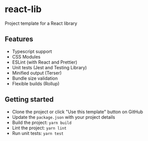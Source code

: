 # react-lib

Project template for a React library

## Features

- Typescript support
- CSS Modules
- ESLint (with React and Prettier)
- Unit tests (Jest and Testing Library)
- Minified output (Terser)
- Bundle size validation
- Flexible builds (Rollup)

## Getting started

- Clone the project or click "Use this template" button on GitHub
- Update the `package.json` with your project details
- Build the project: `yarn build`
- Lint the project: `yarn lint`
- Run unit tests: `yarn test`
